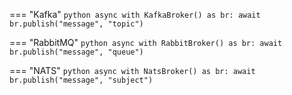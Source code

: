 === "Kafka"
    ```python
    async with KafkaBroker() as br:
        await br.publish("message", "topic")
    ```

=== "RabbitMQ"
    ```python
    async with RabbitBroker() as br:
        await br.publish("message", "queue")
    ```


=== "NATS"
    ```python
    async with NatsBroker() as br:
        await br.publish("message", "subject")
    ```
